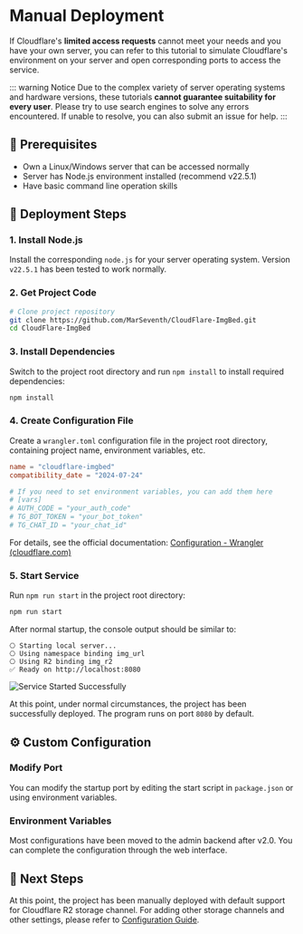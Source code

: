 # Manual Deployment

If Cloudflare's **limited access requests** cannot meet your needs and you have your own server, you can refer to this tutorial to simulate Cloudflare's environment on your server and open corresponding ports to access the service.

::: warning Notice
Due to the complex variety of server operating systems and hardware versions, these tutorials **cannot guarantee suitability for every user**. Please try to use search engines to solve any errors encountered. If unable to resolve, you can also submit an issue for help.
:::

## 📂 Prerequisites

- Own a Linux/Windows server that can be accessed normally
- Server has Node.js environment installed (recommend v22.5.1)
- Have basic command line operation skills

## 🚀 Deployment Steps

### 1. Install Node.js

Install the corresponding `node.js` for your server operating system. Version `v22.5.1` has been tested to work normally.

### 2. Get Project Code

```bash
# Clone project repository
git clone https://github.com/MarSeventh/CloudFlare-ImgBed.git
cd CloudFlare-ImgBed
```

### 3. Install Dependencies

Switch to the project root directory and run `npm install` to install required dependencies:

```bash
npm install
```

### 4. Create Configuration File

Create a `wrangler.toml` configuration file in the project root directory, containing project name, environment variables, etc.

```toml
name = "cloudflare-imgbed"
compatibility_date = "2024-07-24"

# If you need to set environment variables, you can add them here
# [vars]
# AUTH_CODE = "your_auth_code"
# TG_BOT_TOKEN = "your_bot_token"
# TG_CHAT_ID = "your_chat_id"
```

For details, see the official documentation: [Configuration - Wrangler (cloudflare.com)](https://developers.cloudflare.com/workers/wrangler/configuration/)

### 5. Start Service

Run `npm run start` in the project root directory:

```bash
npm run start
```

After normal startup, the console output should be similar to:

```
⎔ Starting local server...
⎔ Using namespace binding img_url
⎔ Using R2 binding img_r2
✅ Ready on http://localhost:8080
```

![Service Started Successfully](/images/deployment/manual-console.png)

At this point, under normal circumstances, the project has been successfully deployed. The program runs on port `8080` by default.

## ⚙️ Custom Configuration

### Modify Port

You can modify the startup port by editing the start script in `package.json` or using environment variables.

### Environment Variables

Most configurations have been moved to the admin backend after v2.0. You can complete the configuration through the web interface.

## 🚀 Next Steps

At this point, the project has been manually deployed with default support for Cloudflare R2 storage channel. For adding other storage channels and other settings, please refer to [Configuration Guide](/en/deployment/configuration#🗂%EF%B8%8F-storage-channel-configuration).
